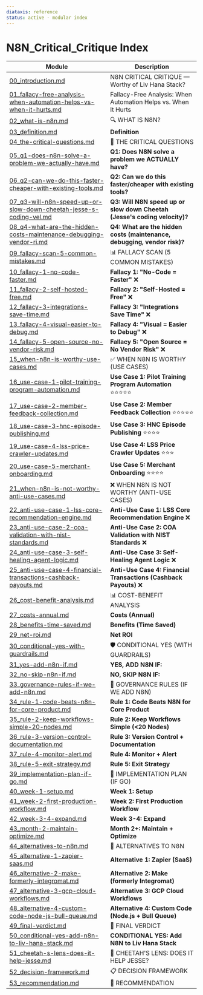 ```yaml
---
diataxis: reference
status: active - modular index
---
```


# N8N_Critical_Critique Index

| Module | Description |
|--------|-------------|
| [00_introduction.md](00_introduction.md) | N8N CRITICAL CRITIQUE — Worthy of Liv Hana Stack? |
| [01_fallacy-free-analysis-when-automation-helps-vs-when-it-hurts.md](01_fallacy-free-analysis-when-automation-helps-vs-when-it-hurts.md) | Fallacy-Free Analysis: When Automation Helps vs. When It Hurts |
| [02_what-is-n8n.md](02_what-is-n8n.md) | 🔍 WHAT IS N8N? |
| [03_definition.md](03_definition.md) | **Definition** |
| [04_the-critical-questions.md](04_the-critical-questions.md) | 🎯 THE CRITICAL QUESTIONS |
| [05_q1-does-n8n-solve-a-problem-we-actually-have.md](05_q1-does-n8n-solve-a-problem-we-actually-have.md) | **Q1: Does N8N solve a problem we ACTUALLY have?** |
| [06_q2-can-we-do-this-faster-cheaper-with-existing-tools.md](06_q2-can-we-do-this-faster-cheaper-with-existing-tools.md) | **Q2: Can we do this faster/cheaper with existing tools?** |
| [07_q3-will-n8n-speed-up-or-slow-down-cheetah-jesse-s-coding-vel.md](07_q3-will-n8n-speed-up-or-slow-down-cheetah-jesse-s-coding-vel.md) | **Q3: Will N8N speed up or slow down Cheetah (Jesse's coding velocity)?** |
| [08_q4-what-are-the-hidden-costs-maintenance-debugging-vendor-ri.md](08_q4-what-are-the-hidden-costs-maintenance-debugging-vendor-ri.md) | **Q4: What are the hidden costs (maintenance, debugging, vendor risk)?** |
| [09_fallacy-scan-5-common-mistakes.md](09_fallacy-scan-5-common-mistakes.md) | 📊 FALLACY SCAN (5 COMMON MISTAKES) |
| [10_fallacy-1-no-code-faster.md](10_fallacy-1-no-code-faster.md) | **Fallacy 1: "No-Code = Faster"** ❌ |
| [11_fallacy-2-self-hosted-free.md](11_fallacy-2-self-hosted-free.md) | **Fallacy 2: "Self-Hosted = Free"** ❌ |
| [12_fallacy-3-integrations-save-time.md](12_fallacy-3-integrations-save-time.md) | **Fallacy 3: "Integrations Save Time"** ❌ |
| [13_fallacy-4-visual-easier-to-debug.md](13_fallacy-4-visual-easier-to-debug.md) | **Fallacy 4: "Visual = Easier to Debug"** ❌ |
| [14_fallacy-5-open-source-no-vendor-risk.md](14_fallacy-5-open-source-no-vendor-risk.md) | **Fallacy 5: "Open Source = No Vendor Risk"** ❌ |
| [15_when-n8n-is-worthy-use-cases.md](15_when-n8n-is-worthy-use-cases.md) | ✅ WHEN N8N IS WORTHY (USE CASES) |
| [16_use-case-1-pilot-training-program-automation.md](16_use-case-1-pilot-training-program-automation.md) | **Use Case 1: Pilot Training Program Automation** ⭐⭐⭐⭐⭐ |
| [17_use-case-2-member-feedback-collection.md](17_use-case-2-member-feedback-collection.md) | **Use Case 2: Member Feedback Collection** ⭐⭐⭐⭐⭐ |
| [18_use-case-3-hnc-episode-publishing.md](18_use-case-3-hnc-episode-publishing.md) | **Use Case 3: HNC Episode Publishing** ⭐⭐⭐⭐ |
| [19_use-case-4-lss-price-crawler-updates.md](19_use-case-4-lss-price-crawler-updates.md) | **Use Case 4: LSS Price Crawler Updates** ⭐⭐⭐ |
| [20_use-case-5-merchant-onboarding.md](20_use-case-5-merchant-onboarding.md) | **Use Case 5: Merchant Onboarding** ⭐⭐⭐⭐ |
| [21_when-n8n-is-not-worthy-anti-use-cases.md](21_when-n8n-is-not-worthy-anti-use-cases.md) | ❌ WHEN N8N IS NOT WORTHY (ANTI-USE CASES) |
| [22_anti-use-case-1-lss-core-recommendation-engine.md](22_anti-use-case-1-lss-core-recommendation-engine.md) | **Anti-Use Case 1: LSS Core Recommendation Engine** ❌ |
| [23_anti-use-case-2-coa-validation-with-nist-standards.md](23_anti-use-case-2-coa-validation-with-nist-standards.md) | **Anti-Use Case 2: COA Validation with NIST Standards** ❌ |
| [24_anti-use-case-3-self-healing-agent-logic.md](24_anti-use-case-3-self-healing-agent-logic.md) | **Anti-Use Case 3: Self-Healing Agent Logic** ❌ |
| [25_anti-use-case-4-financial-transactions-cashback-payouts.md](25_anti-use-case-4-financial-transactions-cashback-payouts.md) | **Anti-Use Case 4: Financial Transactions (Cashback Payouts)** ❌ |
| [26_cost-benefit-analysis.md](26_cost-benefit-analysis.md) | 📊 COST-BENEFIT ANALYSIS |
| [27_costs-annual.md](27_costs-annual.md) | **Costs (Annual)** |
| [28_benefits-time-saved.md](28_benefits-time-saved.md) | **Benefits (Time Saved)** |
| [29_net-roi.md](29_net-roi.md) | **Net ROI** |
| [30_conditional-yes-with-guardrails.md](30_conditional-yes-with-guardrails.md) | 🛡️ CONDITIONAL YES (WITH GUARDRAILS) |
| [31_yes-add-n8n-if.md](31_yes-add-n8n-if.md) | **YES, ADD N8N IF:** |
| [32_no-skip-n8n-if.md](32_no-skip-n8n-if.md) | **NO, SKIP N8N IF:** |
| [33_governance-rules-if-we-add-n8n.md](33_governance-rules-if-we-add-n8n.md) | 📏 GOVERNANCE RULES (IF WE ADD N8N) |
| [34_rule-1-code-beats-n8n-for-core-product.md](34_rule-1-code-beats-n8n-for-core-product.md) | **Rule 1: Code Beats N8N for Core Product** |
| [35_rule-2-keep-workflows-simple-20-nodes.md](35_rule-2-keep-workflows-simple-20-nodes.md) | **Rule 2: Keep Workflows Simple (<20 Nodes)** |
| [36_rule-3-version-control-documentation.md](36_rule-3-version-control-documentation.md) | **Rule 3: Version Control + Documentation** |
| [37_rule-4-monitor-alert.md](37_rule-4-monitor-alert.md) | **Rule 4: Monitor + Alert** |
| [38_rule-5-exit-strategy.md](38_rule-5-exit-strategy.md) | **Rule 5: Exit Strategy** |
| [39_implementation-plan-if-go.md](39_implementation-plan-if-go.md) | 🚀 IMPLEMENTATION PLAN (IF GO) |
| [40_week-1-setup.md](40_week-1-setup.md) | **Week 1: Setup** |
| [41_week-2-first-production-workflow.md](41_week-2-first-production-workflow.md) | **Week 2: First Production Workflow** |
| [42_week-3-4-expand.md](42_week-3-4-expand.md) | **Week 3-4: Expand** |
| [43_month-2-maintain-optimize.md](43_month-2-maintain-optimize.md) | **Month 2+: Maintain + Optimize** |
| [44_alternatives-to-n8n.md](44_alternatives-to-n8n.md) | 🎯 ALTERNATIVES TO N8N |
| [45_alternative-1-zapier-saas.md](45_alternative-1-zapier-saas.md) | **Alternative 1: Zapier (SaaS)** |
| [46_alternative-2-make-formerly-integromat.md](46_alternative-2-make-formerly-integromat.md) | **Alternative 2: Make (formerly Integromat)** |
| [47_alternative-3-gcp-cloud-workflows.md](47_alternative-3-gcp-cloud-workflows.md) | **Alternative 3: GCP Cloud Workflows** |
| [48_alternative-4-custom-code-node-js-bull-queue.md](48_alternative-4-custom-code-node-js-bull-queue.md) | **Alternative 4: Custom Code (Node.js + Bull Queue)** |
| [49_final-verdict.md](49_final-verdict.md) | 💎 FINAL VERDICT |
| [50_conditional-yes-add-n8n-to-liv-hana-stack.md](50_conditional-yes-add-n8n-to-liv-hana-stack.md) | **CONDITIONAL YES: Add N8N to Liv Hana Stack** |
| [51_cheetah-s-lens-does-it-help-jesse.md](51_cheetah-s-lens-does-it-help-jesse.md) | 🐆 CHEETAH'S LENS: DOES IT HELP JESSE? |
| [52_decision-framework.md](52_decision-framework.md) | 📋 DECISION FRAMEWORK |
| [53_recommendation.md](53_recommendation.md) | 🎯 RECOMMENDATION |
